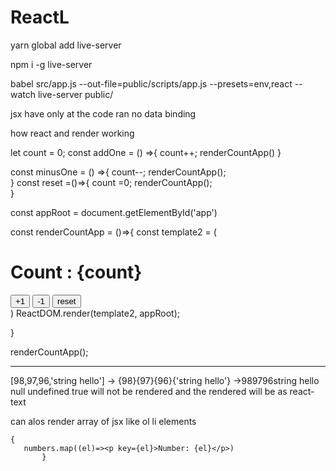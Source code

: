 # ReactL

yarn global add live-server

npm i -g live-server

babel src/app.js --out-file=public/scripts/app.js --presets=env,react --watch
live-server public/


jsx have only at the code ran no data binding

how react and render working

let count = 0;
const addOne = () =>{
    count++;
    renderCountApp()
}

const minusOne = () =>{
    count--;
    renderCountApp();    
}
const reset =()=>{
    count =0;
    renderCountApp();    
}


const appRoot = document.getElementById('app')

const renderCountApp = ()=>{
    const template2 = (
        <div>
            <h1>Count : {count}</h1>
            <button onClick={addOne}>+1</button>
            <button onClick={minusOne}>-1</button>
            <button onClick={reset}>reset</button>
        </div>
    )
    ReactDOM.render(template2, appRoot);
    
}

renderCountApp();

***********************
[98,97,96,'string hello'] -> {98}{97}{96}{'string hello'} ->989796string hello
null undefined true will not be rendered 
and the rendered will be as react-text

can alos render array of jsx like ol li elements

    {
       numbers.map((el)=><p key={el}>Number: {el}</p>) 
           }

